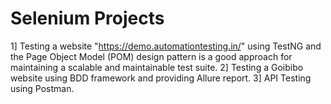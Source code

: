 # Selenium Projects
1] Testing a website "https://demo.automationtesting.in/" using TestNG and the Page Object Model (POM) design pattern is a good approach for maintaining a scalable and maintainable test suite.
2] Testing a  Goibibo website using BDD framework and providing Allure report.
3] API Testing using Postman.

